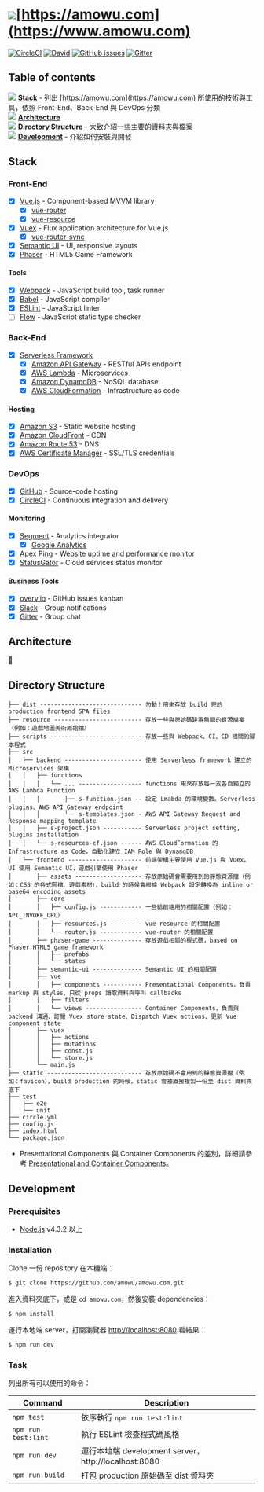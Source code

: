 # ![](http://i.imgur.com/EgkLVW4.png)[https://amowu.com](https://www.amowu.com)

[![CircleCI](https://img.shields.io/circleci/project/amowu/amowu.com.svg?style=flat-square)](https://circleci.com/gh/amowu/amowu.com)
[![David](https://img.shields.io/david/amowu/amowu.com.svg?style=flat-square)](https://david-dm.org/amowu/amowu.com)
[![GitHub issues](https://img.shields.io/github/issues/amowu/amowu.com.svg?style=flat-square)](https://overv.io/amowu/amowu.com)
[![Gitter](https://img.shields.io/gitter/room/amowu/amowu.com.svg)](https://gitter.im/amowu/amowu.com)

## Table of contents

![](http://i.imgur.com/ISEoB3u.png) **[Stack](#stack)** - 列出 [https://amowu.com](https://amowu.com) 所使用的技術與工具，依照 Front-End、Back-End 與 DevOps 分類<br/>
![](http://i.imgur.com/a5SHBxe.png) **[Architecture](#architecture)**<br/>
![](http://i.imgur.com/Bjir8Xg.png) **[Directory Structure](#directory-structure)** - 大致介紹一些主要的資料夾與檔案<br/>
![](http://i.imgur.com/VWqop0k.png) **[Development](#development)** - 介紹如何安裝與開發

## Stack

### Front-End

- [x] [Vue.js](https://vuejs.org/) - Component-based MVVM library
  - [x] [vue-router](https://github.com/vuejs/vue-router)
  - [x] [vue-resource](https://github.com/vuejs/vue-resource)
- [x] [Vuex](https://github.com/vuejs/vuex) - Flux application architecture for Vue.js
  - [x] [vue-router-sync](https://github.com/vuejs/vuex-router-sync)
- [x] [Semantic UI](http://semantic-ui.com/) - UI, responsive layouts
- [x] [Phaser](http://phaser.io/) - HTML5 Game Framework

#### Tools

- [x] [Webpack](https://webpack.github.io/) - JavaScript build tool, task runner
- [x] [Babel](https://babeljs.io/) - JavaScript compiler
- [x] [ESLint](http://eslint.org/) - JavaScript linter
- [ ] [Flow](https://flowtype.org/) - JavaScript static type checker

### Back-End

- [x] [Serverless Framework](http://serverless.com/)
  - [x] [Amazon API Gateway](https://aws.amazon.com/api-gateway) - RESTful APIs endpoint
  - [x] [AWS Lambda](https://aws.amazon.com/lambda) - Microservices
  - [x] [Amazon DynamoDB](https://aws.amazon.com/dynamodb) - NoSQL database
  - [x] [AWS CloudFormation](https://aws.amazon.com/cloudformation) - Infrastructure as code

#### Hosting

- [x] [Amazon S3](https://aws.amazon.com/s3) - Static website hosting
- [x] [Amazon CloudFront](https://aws.amazon.com/cloudfront) - CDN
- [x] [Amazon Route 53](https://aws.amazon.com/route53) - DNS
- [x] [AWS Certificate Manager](https://aws.amazon.com/certificate-manager) - SSL/TLS credentials

### DevOps

- [x] [GitHub](https://github.com/amowu/amowu.com) - Source-code hosting
- [x] [CircleCI](https://circleci.com/gh/amowu/amowu.com) - Continuous integration and delivery

#### Monitoring

- [x] [Segment](https://segment.com/) - Analytics integrator
  - [x] [Google Analytics](https://www.google.com/analytics/)
- [x] [Apex Ping](https://ping.apex.sh/) - Website uptime and performance monitor
- [x] [StatusGator](https://statusgator.com/) - Cloud services status monitor

#### Business Tools

- [x] [overv.io](https://overv.io/amowu/amowu.com) - GitHub issues kanban
- [x] [Slack](https://slack.com/) - Group notifications
- [x] [Gitter](https://gitter.im/amowu/amowu.com) - Group chat

## Architecture

🚧

## Directory Structure

```
├── dist ----------------------------- 勿動！用來存放 build 完的 production frontend SPA files
├── resource ------------------------- 存放一些與原始碼建置無關的資源檔案（例如：遊戲地圖美術原始擋）
├── scripts -------------------------- 存放一些與 Webpack、CI、CD 相關的腳本程式
├── src
│   ├── backend ---------------------- 使用 Serverless framework 建立的 Microservices 架構
│   │   ├── functions
│   │   │   └── ... ------------------ functions 用來存放每一支各自獨立的 AWS Lambda Function
│   │   │       ├── s-function.json -- 設定 Lmabda 的環境變數、Serverless plugins、AWS API Gateway endpoint
│   │   │       └── s-templates.json - AWS API Gateway Request and Response mapping template
│   │   ├── s-project.json ----------- Serverless project setting, plugins installation
│   │   └── s-resources-cf.json ------ AWS CloudFormation 的 Infrastructure as Code，自動化建立 IAM Role 與 DynamoDB
│   └── frontend --------------------- 前端架構主要使用 Vue.js 與 Vuex，UI 使用 Semantic UI，遊戲引擎使用 Phaser
│       ├── assets ------------------- 存放原始碼會需要用到的靜態資源擋（例如：CSS 的各式圖檔、遊戲素材），build 的時候會根據 Webpack 設定轉換為 inline or base64 encoding assets
│       ├── core
│       │   ├── config.js ------------ 一些給前端用的相關配置（例如：API_INVOKE_URL）
│       │   ├── resources.js --------- vue-resource 的相關配置
│       │   └── router.js ------------ vue-router 的相關配置
│       ├── phaser-game -------------- 存放遊戲相關的程式碼，based on Phaser HTML5 game framework
│       │   ├── prefabs
│       │   └── states
│       ├── semantic-ui -------------- Semantic UI 的相關配置
│       ├── vue
│       │   ├── components ----------- Presentational Components，負責 markup 與 styles，只從 props 讀取資料與呼叫 callbacks
│       │   ├── filters
│       │   └── views ---------------- Container Components，負責與 backend 溝通、訂閱 Vuex store state、Dispatch Vuex actions、更新 Vue component state
│       ├── vuex
│       │   ├── actions
│       │   ├── mutations
│       │   ├── const.js
│       │   └── store.js
│       └── main.js
├── static --------------------------- 存放原始碼不會用到的靜態資源擋（例如：favicon），build production 的時候，static 會被直接複製一份至 dist 資料夾底下
├── test
│   ├── e2e
│   └── unit
├── circle.yml
├── config.js
├── index.html
└── package.json
```

- Presentational Components 與 Container Components 的差別，詳細請參考 [Presentational and Container Components](https://medium.com/@dan_abramov/smart-and-dumb-components-7ca2f9a7c7d0#.2wk206zci)。

## Development

### Prerequisites

- [Node.js](https://nodejs.org/en/) v4.3.2 以上

### Installation

Clone 一份 repository 在本機端：

```sh
$ git clone https://github.com/amowu/amowu.com.git
```

進入資料夾底下，或是 `cd amowu.com`，然後安裝 dependencies：

```sh
$ npm install
```

運行本地端 server，打開瀏覽器 [http://localhost:8080](http://localhost:8080) 看結果：

```sh
$ npm run dev
```

### Task

列出所有可以使用的命令：

| Command | Description |
| --- | --- |
| `npm test` | 依序執行 `npm run test:lint` |
| `npm run test:lint` | 執行 ESLint 檢查程式碼風格 |
| `npm run dev` | 運行本地端 development server，http://localhost:8080 |
| `npm run build` | 打包 production 原始碼至 dist 資料夾 |
